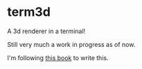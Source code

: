 # term3d
A 3d renderer in a terminal!

Still very much a work in progress as of now.

I'm following [this book](https://gabrielgambetta.com/computer-graphics-from-scratch/) to write this.
